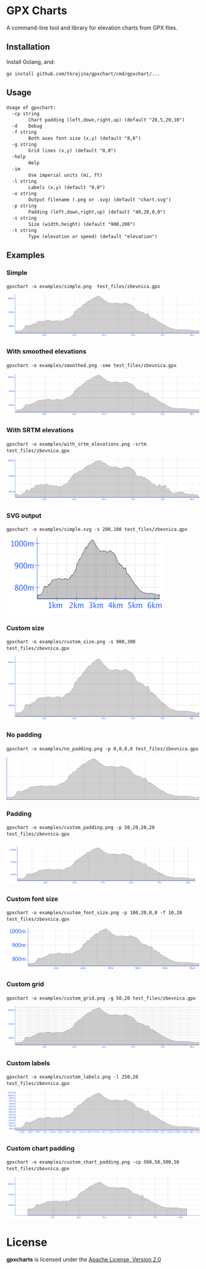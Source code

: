 # GPX Charts

A command-line tool and library for elevation charts from GPX files.

## Installation

Install Golang, and:

    go install github.com/tkrajina/gpxchart/cmd/gpxchart/...

## Usage

```
Usage of gpxchart:
  -cp string
        Chart padding (left,down,right,up) (default "20,5,20,10")
  -d    Debug
  -f string
        Both axes font size (x,y) (default "8,8")
  -g string
        Grid lines (x,y) (default "0,0")
  -help
        Help
  -im
        Use imperial units (mi, ft)
  -l string
        Labels (x,y) (default "0,0")
  -o string
        Output filename (.png or .svg) (default "chart.svg")
  -p string
        Padding (left,down,right,up) (default "40,20,0,0")
  -s string
        Size (width,height) (default "900,200")
  -t string
        Type (elevation or speed) (default "elevation")
```

## Examples

### Simple

`gpxchart -o examples/simple.png  test_files/zbevnica.gpx`

![Simple](examples/simple.png)

### With smoothed elevations

`gpxchart -o examples/smoothed.png -sme test_files/zbevnica.gpx`

![With smoothed elevations](examples/smoothed.png)

### With SRTM elevations

`gpxchart -o examples/with_srtm_elevations.png -srtm test_files/zbevnica.gpx`

![With SRTM elevations](examples/with_srtm_elevations.png)

### SVG output

`gpxchart -o examples/simple.svg -s 200,100 test_files/zbevnica.gpx`

![SVG output](examples/simple.svg)

### Custom size

`gpxchart -o examples/custom_size.png -s 900,300 test_files/zbevnica.gpx`

![Custom size](examples/custom_size.png)

### No padding

`gpxchart -o examples/no_padding.png -p 0,0,0,0 test_files/zbevnica.gpx`

![No padding](examples/no_padding.png)

### Padding

`gpxchart -o examples/custom_padding.png -p 50,20,20,20 test_files/zbevnica.gpx`

![Padding](examples/custom_padding.png)

### Custom font size

`gpxchart -o examples/custom_font_size.png -p 100,20,0,0 -f 10,20 test_files/zbevnica.gpx`

![Custom font size](examples/custom_font_size.png)

### Custom grid

`gpxchart -o examples/custom_grid.png -g 50,20 test_files/zbevnica.gpx`

![Custom grid](examples/custom_grid.png)

### Custom labels

`gpxchart -o examples/custom_labels.png -l 250,20 test_files/zbevnica.gpx`

![Custom labels](examples/custom_labels.png)

### Custom chart padding

`gpxchart -o examples/custom_chart_padding.png -cp 500,50,500,50 test_files/zbevnica.gpx`

![Custom chart padding](examples/custom_chart_padding.png)






# License

**gpxcharts** is licensed under the [Apache License, Version 2.0](http://www.apache.org/licenses/LICENSE-2.0)
